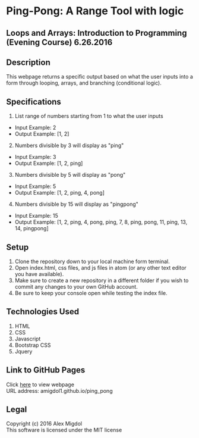 # Ping-Pong: A Range Tool with logic
## Loops and Arrays: Introduction to Programming (Evening Course) 6.26.2016

## Description
This webpage returns a specific output based on what the user inputs into a form through looping, arrays, and branching (conditional logic).

## Specifications
1. List range of numbers starting from 1 to what the user inputs
  * Input Example: 2
  * Output Example: [1, 2]
2. Numbers divisible by 3 will display as "ping"
  * Input Example: 3
  * Output Example: [1, 2, ping]
3. Numbers divisible by 5 will display as "pong"
  * Input Example: 5
  * Output Example: [1, 2, ping, 4, pong]
4. Numbers divisible by 15 will display as "pingpong"
  * Input Example: 15
  * Output Example: [1, 2, ping, 4, pong, ping, 7, 8, ping, pong, 11, ping, 13, 14, pingpong]

## Setup
1. Clone the repository down to your local machine form terminal.
2. Open index.html, css files, and js files in atom (or any other text editor you have available).
3. Make sure to create a new repository in a different folder if you wish to commit any changes to your own GitHub account.
4. Be sure to keep your console open while testing the index file.

## Technologies Used
1. HTML
2. CSS
3. Javascript
4. Bootstrap CSS
5. Jquery

## Link to GitHub Pages
Click [here](http://amigdol1.github.io/ping_pong) to view webpage <br />
URL address: amigdol1.github.io/ping_pong

## Legal
Copyright (c) 2016 Alex Migdol <br />
This software is licensed under the MIT license
